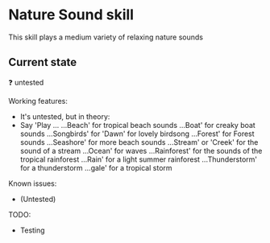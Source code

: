 # Nature Sound skill

This skill plays a medium variety of relaxing nature sounds

## Current state

❓ untested

Working features:
 - It's untested, but in theory:
 - Say 'Play ...
        ...Beach' for tropical beach sounds
        ...Boat' for creaky boat sounds 
        ...Songbirds' for 'Dawn' for lovely birdsong
        ...Forest' for Forest sounds
        ...Seashore' for more beach sounds
        ...Stream' or 'Creek' for the sound of a stream
        ...Ocean' for waves
        ...Rainforest' for the sounds of the tropical rainforest
        ...Rain' for a light summer rainforest
        ...Thunderstorm' for a thunderstorm
        ...gale' for a tropical storm

Known issues:
 - (Untested)

TODO:
 - Testing
